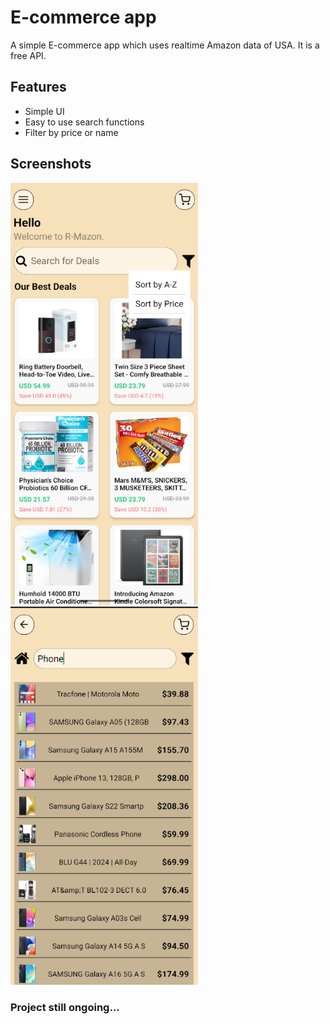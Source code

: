 # E-commerce app

A simple E-commerce app which uses realtime Amazon data of USA. It is a free API.

## Features

- Simple UI
- Easy to use search functions
- Filter by price or name

## Screenshots

<Img src="./src/assets/1.png" width="300">
<Img src="./src/assets/2.png" width="300">

### Project still ongoing...
